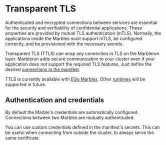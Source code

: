 # Transparent TLS

Authenticated and encrypted connections between services are essential for the security and verifiability of confidential applications. These properties are provided by mutual TLS authentication (mTLS). Normally, the applications inside the Marbles must support mTLS, be configured correctly, and be provisioned with the necessary secrets.

Transparent TLS (TTLS) can wrap any connection in TLS on the Marblerun layer. Marblerun adds secure communication to your cluster even if your application does not support the required TLS features. Just define the desired [connections in the manifest](content/workflows/define-manifest.md#manifesttls).

TTLS is currently available with [EGo Marbles](content/building-services/ego.md). Other [runtimes](content/features/runtimes.md) will be supported in future.

## Authentication and credentials
By default the Marble's credentials are automatically configured. Connections between two Marbles are mutually authenticated.

You can use custom credentials defined in the manifest's secrets. This can be useful when connecting from outside the cluster, to always serve the same certificate.
